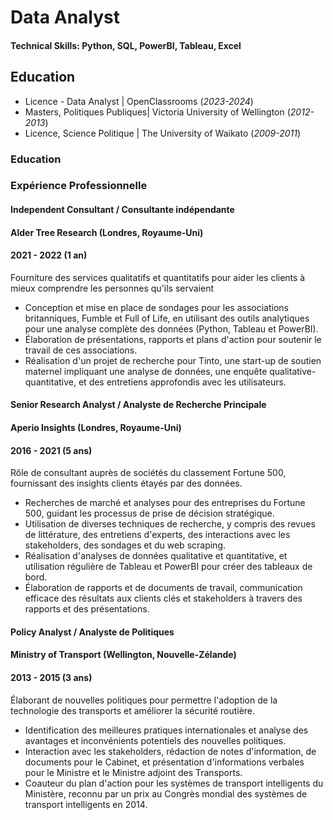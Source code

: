 # Data Analyst

#### Technical Skills: Python, SQL, PowerBI, Tableau, Excel

## Education
- Licence - Data Analyst | OpenClassrooms (_2023-2024_)								       		
- Masters, Politiques Publiques| Victoria University of Wellington (_2012-2013_)	 			        		
- Licence, Science Politique | The University of Waikato (_2009-2011_)

### Education

### Expérience Professionnelle
#### Independent Consultant / Consultante indépendante
#### Alder Tree Research (Londres, Royaume-Uni)
#### 2021 - 2022  (1 an)					
Fourniture des services qualitatifs et quantitatifs pour aider les clients à mieux comprendre les personnes qu'ils servaient 
- Conception et mise en place de sondages pour les associations britanniques, Fumble et Full of Life, en utilisant des outils analytiques pour une analyse complète des données (Python, Tableau et PowerBI).
- Élaboration de présentations, rapports et plans d'action pour soutenir le travail de ces associations.
-	Réalisation d'un projet de recherche pour Tinto, une start-up de soutien maternel impliquant une analyse de données, une enquête qualitative-quantitative, et des entretiens approfondis avec les utilisateurs.

#### Senior Research Analyst / Analyste de Recherche Principale
#### Aperio Insights (Londres, Royaume-Uni)
#### 2016 - 2021  (5 ans)		
Rôle de consultant auprès de sociétés du classement Fortune 500, fournissant des insights clients étayés par des données.
-	Recherches de marché et analyses pour des entreprises du Fortune 500, guidant les processus de prise de décision stratégique.
- Utilisation de diverses techniques de recherche, y compris des revues de littérature, des entretiens d'experts, des interactions avec les stakeholders, des sondages et du web scraping.
- Réalisation d'analyses de données qualitative et quantitative, et utilisation régulière de Tableau et PowerBI pour créer des tableaux de bord.
- Élaboration de rapports et de documents de travail, communication efficace des résultats aux clients clés et stakeholders à travers des rapports et des présentations.

#### Policy Analyst / Analyste de Politiques
#### Ministry of Transport (Wellington, Nouvelle-Zélande)
#### 2013 - 2015  (3 ans)
Élaborant de nouvelles politiques pour permettre l'adoption de la technologie des transports et améliorer la sécurité routière.
-	Identification des meilleures pratiques internationales et analyse des avantages et inconvénients potentiels des nouvelles politiques.
-	Interaction avec les stakeholders, rédaction de notes d'information, de documents pour le Cabinet, et présentation d'informations verbales pour le Ministre et le Ministre adjoint des Transports.
-	Coauteur du plan d'action pour les systèmes de transport intelligents du Ministère, reconnu par un prix au Congrès mondial des systèmes de transport intelligents en 2014.
